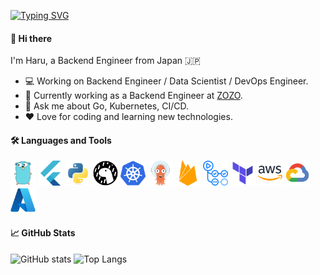 [![Typing SVG](https://readme-typing-svg.demolab.com?font=Fira+Code&pause=1000&color=15F739&random=false&width=435&lines=Hello+world!;Welcome+to+harusys+profile)](https://git.io/typing-svg)

#### 👋 Hi there

I'm Haru, a Backend Engineer from Japan 🇯🇵

- 💻 Working on Backend Engineer / Data Scientist / DevOps Engineer.
- 🔭 Currently working as a Backend Engineer at [ZOZO](https://corp.zozo.com/en/).
- 💬 Ask me about Go, Kubernetes, CI/CD.
- ❤️ Love for coding and learning new technologies.

#### 🛠️ Languages and Tools

<p>
  <img src="https://raw.githubusercontent.com/devicons/devicon/master/icons/go/go-original.svg" alt="go" width="40" height="40"/>
  <img src="https://raw.githubusercontent.com/devicons/devicon/master/icons/flutter/flutter-original.svg" alt="flutter" width="40" height="40"/>
  <img src="https://raw.githubusercontent.com/devicons/devicon/master/icons/python/python-original.svg" alt="python" width="40" height="40"/>
  <img src="https://raw.githubusercontent.com/devicons/devicon/master/icons/denojs/denojs-original.svg" alt="python" width="40" height="40"/>
  <img src="https://raw.githubusercontent.com/devicons/devicon/master/icons/kubernetes/kubernetes-original.svg" alt="kubernetes" width="40" height="40"/>
  <img src="https://raw.githubusercontent.com/devicons/devicon/master/icons/argocd/argocd-original.svg" alt="argocd" width="40" height="40"/>
  <img src="https://raw.githubusercontent.com/devicons/devicon/master/icons/firebase/firebase-plain.svg" alt="firebase" width="40" height="40"/>
  <img src="https://raw.githubusercontent.com/devicons/devicon/master/icons/githubactions/githubactions-original.svg" alt="firebase" width="40" height="40"/>
  <img src="https://raw.githubusercontent.com/devicons/devicon/master/icons/terraform/terraform-original.svg" alt="firebase" width="40" height="40"/>
  <img src="https://raw.githubusercontent.com/devicons/devicon/master/icons/amazonwebservices/amazonwebservices-original-wordmark.svg" alt="aws" width="40" height="40"/>
  <img src="https://raw.githubusercontent.com/devicons/devicon/master/icons/googlecloud/googlecloud-original.svg" alt="google-cloud" width="40" height="40"/>
  <img src="https://raw.githubusercontent.com/devicons/devicon/master/icons/azure/azure-original.svg" alt="azure" width="40" height="40"/>
</p>

</details>

#### 📈 GitHub Stats

<p align="left">
  <img alt="GitHub stats" height="125px" src="https://github-readme-stats.vercel.app/api?username=harusys&show_icons=true&count_private=true&theme=tokyonight" />
  <img alt="Top Langs" height="125px" src="https://github-readme-stats.vercel.app/api/top-langs/?username=harusys&show_icons=true&count_private=true&theme=tokyonight&layout=compact" />
</p>

